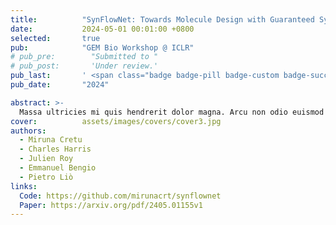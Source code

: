 ```yaml
---
title:          "SynFlowNet: Towards Molecule Design with Guaranteed Synthesis Pathways"
date:           2024-05-01 00:01:00 +0800
selected:       true
pub:            "GEM Bio Workshop @ ICLR"
# pub_pre:        "Submitted to "
# pub_post:       'Under review.'
pub_last:       ' <span class="badge badge-pill badge-custom badge-success">Spotlight</span>'
pub_date:       "2024"

abstract: >-
  Massa ultricies mi quis hendrerit dolor magna. Arcu non odio euismod lacinia at quis risus sed. Et tortor at risus viverra. Enim neque volutpat ac tincidunt. Dictum varius duis at consectetur lorem donec.
cover:          assets/images/covers/cover3.jpg
authors:
  - Miruna Cretu
  - Charles Harris
  - Julien Roy
  - Emmanuel Bengio
  - Pietro Liò
links:
  Code: https://github.com/mirunacrt/synflownet
  Paper: https://arxiv.org/pdf/2405.01155v1
---
```

